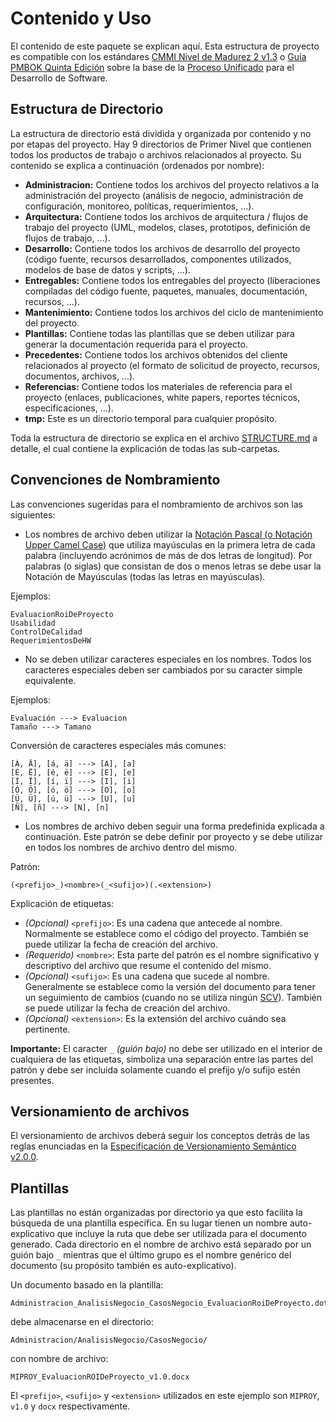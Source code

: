 # Contenido y Uso

El contenido de este paquete se explican aquí. Esta estructura de proyecto es compatible con los estándares [CMMI Nivel de Madurez 2 v1.3](CMMI.md) o [Guía PMBOK Quinta Edición](PMBOK.md) sobre la base de la [Proceso Unificado](UP.md) para el Desarrollo de Software.

## Estructura de Directorio

La estructura de directorio está dividida y organizada por contenido y no por etapas del proyecto. Hay 9 directorios de Primer Nivel que contienen todos los productos de trabajo o archivos relacionados al proyecto. Su contenido se explica a continuación (ordenados por nombre):

* **Administracion:** Contiene todos los archivos del proyecto relativos a la administración del proyecto (análisis de negocio, administración de configuración, monitoreo, políticas, requerimientos, ...).
* **Arquitectura:** Contiene todos los archivos de arquitectura / flujos de trabajo del proyecto (UML, modelos, clases, prototipos, definición de flujos de trabajo, ...).
* **Desarrollo:** Contiene todos los archivos de desarrollo del proyecto (código fuente, recursos desarrollados, componentes utilizados, modelos de base de datos y scripts, ...).
* **Entregables:** Contiene todos los entregables del proyecto (liberaciones compiladas del código fuente, paquetes, manuales, documentación, recursos, ...).
* **Mantenimiento:** Contiene todos los archivos del ciclo de mantenimiento del proyecto.
* **Plantillas:** Contiene todas las plantillas que se deben utilizar para generar la documentación requerida para el proyecto.
* **Precedentes:** Contiene todos los archivos obtenidos del cliente relacionados al proyecto (el formato de solicitud de proyecto, recursos, documentos, archivos, ...).
* **Referencias:** Contiene todos los materiales de referencia para el proyecto (enlaces, publicaciones, white papers, reportes técnicos, especificaciones, ...).
* **tmp:** Este es un directorio temporal para cualquier propósito.

Toda la estructura de directorio se explica en el archivo [STRUCTURE.md](STRUCTURE.md) a detalle, el cual contiene la explicación de todas las sub-carpetas.

## Convenciones de Nombramiento

Las convenciones sugeridas para el nombramiento de archivos son las siguientes:

* Los nombres de archivo deben utilizar la [Notación Pascal (o Notación Upper Camel Case)](http://es.wikipedia.org/wiki/CamelCase) que utiliza mayúsculas en la primera letra de cada palabra (incluyendo acrónimos de más de dos letras de longitud). Por palabras (o siglas) que consistan de dos o menos letras se debe usar la Notación de Mayúsculas (todas las letras en mayúsculas).

Ejemplos:

	EvaluacionRoiDeProyecto
	Usabilidad
	ControlDeCalidad
	RequerimientosDeHW

* No se deben utilizar caracteres especiales en los nombres. Todos los caracteres especiales deben ser cambiados por su caracter simple equivalente.

Ejemplos:

	Evaluación ---> Evaluacion
	Tamaño ---> Tamano

Conversión de caracteres especiales más comunes:

	[Á, Ä], [á, ä] ---> [A], [a]
	[É, Ë], [é, ë] ---> [E], [e]
	[Í, Ï], [í, ï] ---> [I], [i]
	[Ó, Ö], [ó, ö] ---> [O], [o]
	[Ú, Ü], [ú, ü] ---> [U], [u]
	[Ñ], [ñ] ---> [N], [n]

* Los nombres de archivo deben seguir una forma predefinida explicada a continuación. Este patrón se debe definir por proyecto y se debe utilizar en todos los nombres de archivo dentro del mismo.

Patrón:

	(<prefijo>_)<nombre>(_<sufijo>)(.<extension>)

Explicación de etiquetas:

* _(Opcional)_ `<prefijo>`: Es una cadena que antecede al nombre. Normalmente se establece como el código del proyecto. También se puede utilizar la fecha de creación del archivo.
* _(Requerido)_ `<nombre>`: Esta parte del patrón es el nombre significativo y descriptivo del archivo que resume el contenido del mismo.
* _(Opcional)_ `<sufijo>`: Es una cadena que sucede al nombre. Generalmente se establece como la versión del documento para tener un seguimiento de cambios (cuando no se utiliza ningún [SCV](http://es.wikipedia.org/wiki/Control_de_versiones)). También se puede utilizar la fecha de creación del archivo.
* _(Opcional)_ `<extension>`: Es la extensión del archivo cuándo sea pertinente.

**Importante:** El caracter `_` _(guión bajo)_ no debe ser utilizado en el interior de cualquiera de las etiquetas, simboliza una separación entre las partes del patrón y debe ser incluida solamente cuando el prefijo y/o sufijo estén presentes.

## Versionamiento de archivos

El versionamiento de archivos deberá seguir los conceptos detrás de las reglas enunciadas en la [Especificación de Versionamiento Semántico v2.0.0](http://semver.org/spec/v2.0.0.html).

## Plantillas

Las plantillas no están organizadas por directorio ya que esto facilita la búsqueda de una plantilla específica. En su lugar tienen un nombre auto-explicativo que incluye la ruta que debe ser utilizada para el documento generado. Cada directorio en el nombre de archivo está separado por un guión bajo `_` mientras que el último grupo es el nombre genérico del documento (su propósito también es auto-explicativo).

Un documento basado en la plantilla:

	Administracion_AnalisisNegocio_CasosNegocio_EvaluacionRoiDeProyecto.dotx

debe almacenarse en el directorio:

	Administracion/AnalisisNegocio/CasosNegocio/

con nombre de archivo:

	MIPROY_EvaluacionROIDeProyecto_v1.0.docx

El `<prefijo>`, `<sufijo>` y `<extension>` utilizados en este ejemplo son `MIPROY`, `v1.0` y `docx` respectivamente.